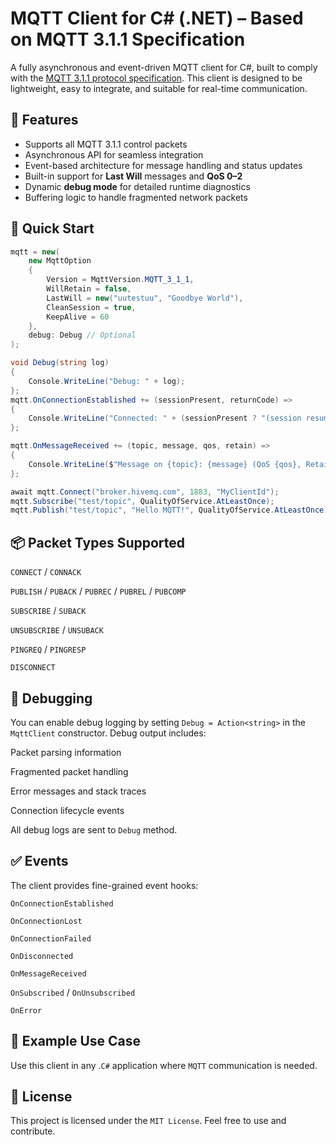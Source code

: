 # MQTT Client for C# (.NET) – Based on MQTT 3.1.1 Specification

A fully asynchronous and event-driven MQTT client for C#, built to comply with the [MQTT 3.1.1 protocol specification](http://docs.oasis-open.org/mqtt/mqtt/v3.1.1/os/mqtt-v3.1.1-os.html). This client is designed to be lightweight, easy to integrate, and suitable for real-time communication.

## 🔧 Features

- Supports all MQTT 3.1.1 control packets
- Asynchronous API for seamless integration
- Event-based architecture for message handling and status updates
- Built-in support for **Last Will** messages and **QoS 0–2**
- Dynamic **debug mode** for detailed runtime diagnostics
- Buffering logic to handle fragmented network packets

## 🚀 Quick Start

```csharp
mqtt = new(
    new MqttOption
    {
        Version = MqttVersion.MQTT_3_1_1,
        WillRetain = false,
        LastWill = new("uutestuu", "Goodbye World"),
        CleanSession = true,
        KeepAlive = 60
    },
    debug: Debug // Optional
);

void Debug(string log)
{
    Console.WriteLine("Debug: " + log);
};
mqtt.OnConnectionEstablished += (sessionPresent, returnCode) =>
{
    Console.WriteLine("Connected: " + (sessionPresent ? "(session resumed)" : "new session"));
};

mqtt.OnMessageReceived += (topic, message, qos, retain) =>
{
    Console.WriteLine($"Message on {topic}: {message} (QoS {qos}, Retain={retain})");
};

await mqtt.Connect("broker.hivemq.com", 1883, "MyClientId");
mqtt.Subscribe("test/topic", QualityOfService.AtLeastOnce);
mqtt.Publish("test/topic", "Hello MQTT!", QualityOfService.AtLeastOnce);
```

## 📦 Packet Types Supported

`CONNECT` / `CONNACK`

`PUBLISH` / `PUBACK` / `PUBREC` / `PUBREL` / `PUBCOMP`

`SUBSCRIBE` / `SUBACK`

`UNSUBSCRIBE` / `UNSUBACK`

`PINGREQ` / `PINGRESP`

`DISCONNECT`

## 🐞 Debugging
You can enable debug logging by setting `Debug = Action<string>` in the `MqttClient` constructor. Debug output includes:

Packet parsing information

Fragmented packet handling

Error messages and stack traces

Connection lifecycle events

All debug logs are sent to `Debug` method.

## ✅ Events
The client provides fine-grained event hooks:

`OnConnectionEstablished`

`OnConnectionLost`

`OnConnectionFailed`

`OnDisconnected`

`OnMessageReceived`

`OnSubscribed` / `OnUnsubscribed`

`OnError`

## 🧪 Example Use Case
Use this client in any .`C#` application where `MQTT` communication is needed.

## 📄 License
This project is licensed under the `MIT License`. Feel free to use and contribute.
